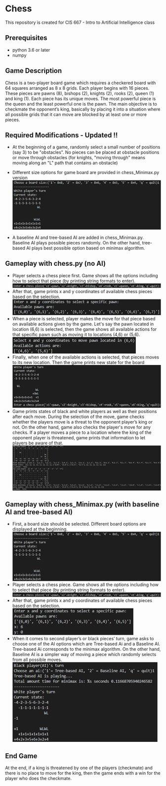 # Chess

This repository is created for CIS 667 - Intro to Artificial Intelligence class

## Prerequisites
* python 3.6 or later
* numpy

## Game Description
Chess is a two-player board game which requires a checkered board with 64 squares arranged as 8 x 8 grids. Each player begins with 16 pieces. These pieces are pawns (8), bishops (2), knights (2), rooks (2), queen (1) and king (1). Each piece has its unique moves. The most powerful piece is the queen and the least powerful one is the pawn. The main objective is to checkmate the opponent’s king, basically by placing it into a situation where all possible grids that it can move are blocked by at least one or more pieces.

## Required Modifications - Updated !!
* At the beginning of a game, randomly select a small number of positions (say 3) to be "obstacles".  No pieces can be placed at obstacle positions or move through obstacles (for knights, "moving through" means moving along an "L" path that contains an obstacle)
* Different size options for game board are provided in chess_Minimax.py version
![image7](/images/7.jpg)

* A baseline AI and tree-based AI are added in chess_Minimax.py. Baseline AI plays possible pieces randomly. On the other hand, tree-based AI plays best possible option based on minimax algorithm. 

## Gameplay with chess.py (no AI)
* Player selects a chess piece first. Game shows all the options including how to select that piece (by printing string formats to enter).
![image1](/images/1.jpg)
* After that, game prints x and y coordinates of available chess pieces based on the selection.
![image2](/images/2.jpg)
* When a piece is selected, player makes the move for that piece based on available actions given by the game. Let's say the pawn located in location (6,6) is selected, then the game shows all available actions for that specific pawn such as moving it to locations (4,6) or (5,6). 
![image3](/images/3.jpg)
* Finally, when one of the available actions is selected, that pieces moves to its new location. Then the game prints new state for the board
![image4](/images/4.jpg)
* Game prints states of black and white players as well as their positions after each move. During the selection of the move, game checks whether the players move is a threat to the opponent player’s king or not. On the other hand, game also checks the player's move for any checks. If a player moves a piece to a location where the king of the opponent player is threatened, game prints that information to let players be aware of that.
![image5](/images/5.jpg)

## Gameplay with chess_Minimax.py (with baseline AI and tree-based AI)
* First, a board size should be selected. Different board options are displayed at the beginning.
![image8](/images/8.jpg)
* Player selects a chess piece. Game shows all the options including how to select that piece (by printing string formats to enter).
![image1](/images/1.jpg)
* After that, game prints x and y coordinates of available chess pieces based on the selection.
![image9](/images/9.jpg)
* When it comes to second player’s or black pieces’ turn, game asks to choose one of the AI options which are Tree-based Ai and a Baseline AI. Tree-based Ai corresponds to the minimax algorithm. On the other hand, Baseline AI is a simpler way of moving a piece which randomly selects from all possible moves. 
![image10](/images/10.jpg)

## End Game
At the end, if a king is threatened by one of the players (checkmate) and there is no place to move for the king, then the game ends with a win for the player who does the checkmate. 

